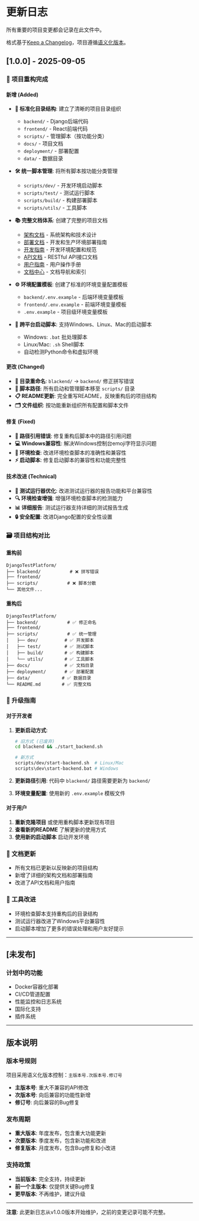 # 更新日志

所有重要的项目变更都会记录在此文件中。

格式基于[Keep a Changelog](https://keepachangelog.com/zh-CN/1.0.0/)，项目遵循[语义化版本](https://semver.org/lang/zh-CN/)。

## [1.0.0] - 2025-09-05

### 🎉 项目重构完成

#### 新增 (Added)
- **📁 标准化目录结构**: 建立了清晰的项目目录组织
  - `backend/` - Django后端代码
  - `frontend/` - React前端代码  
  - `scripts/` - 管理脚本（按功能分类）
  - `docs/` - 项目文档
  - `deployment/` - 部署配置
  - `data/` - 数据目录

- **🛠️ 统一脚本管理**: 将所有脚本按功能分类管理
  - `scripts/dev/` - 开发环境启动脚本
  - `scripts/test/` - 测试运行脚本
  - `scripts/build/` - 构建部署脚本
  - `scripts/utils/` - 工具脚本

- **📚 完整文档体系**: 创建了完整的项目文档
  - [架构文档](docs/development/ARCHITECTURE.md) - 系统架构和技术设计
  - [部署文档](docs/deployment/DEPLOYMENT.md) - 开发和生产环境部署指南
  - [开发指南](docs/development/DEVELOPMENT.md) - 开发环境配置和规范
  - [API文档](docs/api/README.md) - RESTful API接口文档
  - [用户指南](docs/user-guide/README.md) - 用户操作手册
  - [文档中心](docs/README.md) - 文档导航和索引

- **⚙️ 环境配置模板**: 创建了标准的环境变量配置模板
  - `backend/.env.example` - 后端环境变量模板
  - `frontend/.env.example` - 前端环境变量模板
  - `.env.example` - 项目级环境变量模板

- **🔧 跨平台启动脚本**: 支持Windows、Linux、Mac的启动脚本
  - Windows: `.bat` 批处理脚本
  - Linux/Mac: `.sh` Shell脚本
  - 自动检测Python命令和虚拟环境

#### 更改 (Changed)
- **📂 目录重命名**: `blackend/` → `backend/` 修正拼写错误
- **🔄 脚本路径**: 所有启动和管理脚本移至 `scripts/` 目录
- **📋 README更新**: 完全重写README，反映重构后的项目结构
- **🗂️ 文件组织**: 按功能重新组织所有配置和脚本文件

#### 修复 (Fixed)
- **🐛 路径引用错误**: 修复重构后脚本中的路径引用问题
- **💻 Windows兼容性**: 解决Windows控制台emoji字符显示问题
- **🔧 环境检查**: 改进环境检查脚本的准确性和兼容性
- **⚡ 启动脚本**: 修复启动脚本的兼容性和功能完整性

#### 技术改进 (Technical)
- **🧪 测试运行器优化**: 改进测试运行器的报告功能和平台兼容性
- **🔍 环境检查增强**: 增强环境检查脚本的检测能力
- **📊 详细报告**: 测试运行器支持详细的测试报告生成
- **🔒 安全配置**: 改进Django配置的安全性设置

### 🗃️ 项目结构对比

#### 重构前
```
DjangoTestPlatform/
├── blackend/           # ❌ 拼写错误
├── frontend/
├── scripts/           # ❌ 脚本分散
└── 其他文件...
```

#### 重构后
```
DjangoTestPlatform/
├── backend/           # ✅ 修正命名
├── frontend/          
├── scripts/           # ✅ 统一管理
│   ├── dev/          # ✅ 开发脚本
│   ├── test/         # ✅ 测试脚本
│   ├── build/        # ✅ 构建脚本
│   └── utils/        # ✅ 工具脚本
├── docs/             # ✅ 文档目录
├── deployment/       # ✅ 部署配置
├── data/            # ✅ 数据目录
└── README.md        # ✅ 完整文档
```

### 🚀 升级指南

#### 对于开发者
1. **更新启动方式**:
   ```bash
   # 旧方式 (已废弃)
   cd blackend && ./start_backend.sh
   
   # 新方式
   scripts/dev/start-backend.sh  # Linux/Mac
   scripts\dev\start-backend.bat # Windows
   ```

2. **更新路径引用**: 代码中 `blackend/` 路径需要更新为 `backend/`

3. **环境变量配置**: 使用新的 `.env.example` 模板文件

#### 对于用户
1. **重新克隆项目** 或使用重构脚本更新现有项目
2. **查看新的README** 了解更新的使用方式
3. **使用新的启动脚本** 启动开发环境

### 📝 文档更新
- 所有文档已更新以反映新的项目结构
- 新增了详细的架构文档和部署指南
- 改进了API文档和用户指南

### 🔧 工具改进
- 环境检查脚本支持重构后的目录结构
- 测试运行器改进了Windows平台兼容性
- 启动脚本增加了更多的错误处理和用户友好提示

---

## [未发布]

### 计划中的功能
- Docker容器化部署
- CI/CD管道配置
- 性能监控和日志系统
- 国际化支持
- 插件系统

---

## 版本说明

### 版本号规则
项目采用语义化版本控制：`主版本号.次版本号.修订号`

- **主版本号**: 重大不兼容的API修改
- **次版本号**: 向后兼容的功能性新增
- **修订号**: 向后兼容的Bug修复

### 发布周期
- **重大版本**: 年度发布，包含重大功能更新
- **次要版本**: 季度发布，包含新功能和改进
- **修复版本**: 月度发布，包含Bug修复和小改进

### 支持政策
- **当前版本**: 完全支持，持续更新
- **前一个主版本**: 仅提供关键Bug修复
- **更早版本**: 不再维护，建议升级

---

**注意**: 此更新日志从v1.0.0版本开始维护，之前的变更记录可能不完整。
